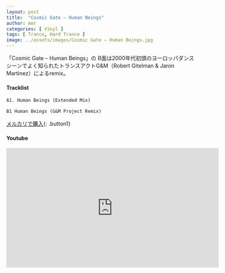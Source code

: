 ```yaml
---
layout: post
title:  "Cosmic Gate – Human Beings"
author: mmr
categories: [ Vinyl ]
tags: [ Trance, Hard Trance ]
image: ../assets/images/Cosmic Gate – Human Beings.jpg
---
```


「Cosmic Gate – Human Beings」の
B面は2000年代初頭のヨーロッパダンスシーンでよく知られたトランスアクトG&M（Robert Gitelman & Jaron Martinez）によるremix。


#### Tracklist
```md
A1. Human Beings (Extended Mix)

B1 Human Beings (G&M Project Remix)
```

[メルカリで購入](https://jp.mercari.com/item/m58263086044?afid=6142608987){: .button1}

#### Youtube
<iframe width="560" height="315" src="https://www.youtube.com/embed/0YKPCbNBUTU?si=orDQep2j5CgtGkhI" title="YouTube video player" frameborder="0" allow="accelerometer; autoplay; clipboard-write; encrypted-media; gyroscope; picture-in-picture; web-share" referrerpolicy="strict-origin-when-cross-origin" allowfullscreen></iframe>